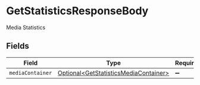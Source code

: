 # GetStatisticsResponseBody

Media Statistics


## Fields

| Field                                                                                            | Type                                                                                             | Required                                                                                         | Description                                                                                      |
| ------------------------------------------------------------------------------------------------ | ------------------------------------------------------------------------------------------------ | ------------------------------------------------------------------------------------------------ | ------------------------------------------------------------------------------------------------ |
| `mediaContainer`                                                                                 | [Optional\<GetStatisticsMediaContainer>](../../models/operations/GetStatisticsMediaContainer.md) | :heavy_minus_sign:                                                                               | N/A                                                                                              |